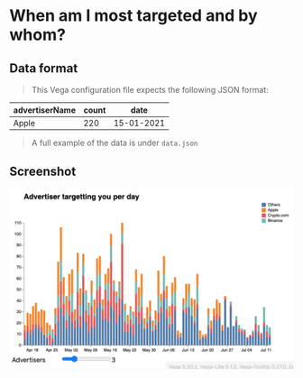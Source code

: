 # When am I most targeted and by whom?

## Data format

> This Vega configuration file expects the following JSON format:

| advertiserName | count | date       |
| -------------- | ----- | ---------- |
| Apple          | 220   | 15-01-2021 |

> A full example of the data is under `data.json`

## Screenshot

![screenshot](screenshot.png)
